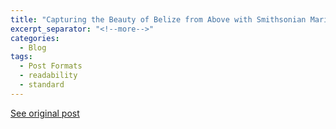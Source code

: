 ```yaml
---
title: "Capturing the Beauty of Belize from Above with Smithsonian MarineGEO"
excerpt_separator: "<!--more-->"
categories:
  - Blog
tags:
  - Post Formats
  - readability
  - standard
---
```

[See original post](https://marinegeo.si.edu/capturing-beauty-belize-above-drones-support-science-and-discovery-0)
